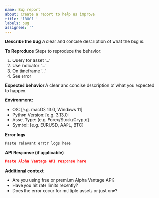 ```yaml
---
name: Bug report
about: Create a report to help us improve
title: '[BUG] '
labels: bug
assignees: ''
---
```


**Describe the bug**
A clear and concise description of what the bug is.

**To Reproduce**
Steps to reproduce the behavior:
1. Query for asset '...'
2. Use indicator '...'
3. On timeframe '...'
4. See error

**Expected behavior**
A clear and concise description of what you expected to happen.

**Environment:**
 - OS: [e.g. macOS 13.0, Windows 11]
 - Python Version: [e.g. 3.13.0]
 - Asset Type: [e.g. Forex/Stock/Crypto]
 - Symbol: [e.g. EURUSD, AAPL, BTC]

**Error logs**
```
Paste relevant error logs here
```

**API Response (if applicable)**
```json
Paste Alpha Vantage API response here
```

**Additional context**
- Are you using free or premium Alpha Vantage API?
- Have you hit rate limits recently?
- Does the error occur for multiple assets or just one?
